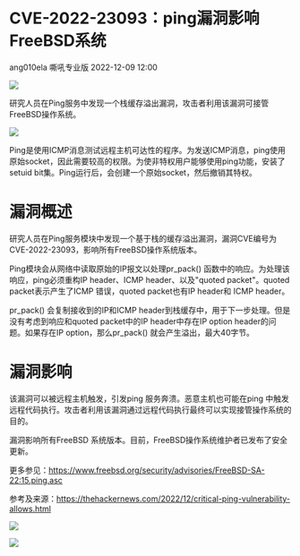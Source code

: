 #  CVE-2022-23093：ping漏洞影响FreeBSD系统   
ang010ela  嘶吼专业版   2022-12-09 12:00  
  
![](https://mmbiz.qpic.cn/mmbiz_gif/wpkib3J60o297rwgIksvLibPOwR24tqI8dGRUah80YoBLjTBJgws2n0ibdvfvv3CCm0MIOHTAgKicmOB4UHUJ1hH5g/640?wx_fmt=gif "")  
  
研究人员在Ping服务中发现一个栈缓存溢出漏洞，攻击者利用该漏洞可接管FreeBSD操作系统。  
  
![](https://mmbiz.qpic.cn/sz_mmbiz_png/wpkib3J60o28QzTg93PCzKTfyn81YDCR2m7Ay9BvjPYUD6GRUr5E9zEFfUHHEm12HAIJs0YFibtkZTUjbibPl0SKQ/640?wx_fmt=png "")  
  
Ping是使用ICMP消息测试远程主机可达性的程序。为发送ICMP消息，ping使用原始socket，因此需要较高的权限。为使非特权用户能够使用ping功能，安装了setuid bit集。Ping运行后，会创建一个原始socket，然后撤销其特权。  
# 漏洞概述  
  
研究人员在Ping服务模块中发现一个基于栈的缓存溢出漏洞，漏洞CVE编号为CVE-2022-23093，影响所有FreeBSD操作系统版本。  
  
Ping模块会从网络中读取原始的IP报文以处理pr_pack() 函数中的响应。为处理该响应，ping必须重构IP header、ICMP header、以及"quoted packet"。quoted packet表示产生了ICMP 错误，quoted packet也有IP header和 ICMP header。  
  
pr_pack() 会复制接收到的IP和ICMP header到栈缓存中，用于下一步处理。但是没有考虑到响应和quoted packet中的IP header中存在IP option header的问题。如果存在IP option，那么pr_pack() 就会产生溢出，最大40字节。  
# 漏洞影响  
  
该漏洞可以被远程主机触发，引发ping 服务奔溃。恶意主机也可能在ping 中触发远程代码执行。攻击者利用该漏洞通过远程代码执行最终可以实现接管操作系统的目的。  
  
漏洞影响所有FreeBSD 系统版本。目前，FreeBSD操作系统维护者已发布了安全更新。  
  
更多参见：https://www.freebsd.org/security/advisories/FreeBSD-SA-22:15.ping.asc  
  
参考及来源：https://thehackernews.com/2022/12/critical-ping-vulnerability-allows.html  
  
![](https://mmbiz.qpic.cn/sz_mmbiz_png/wpkib3J60o28QzTg93PCzKTfyn81YDCR2cDw6sxkz5gia6GibCeJicPZF0pdBMmxibWX9SqJjCfE2YCFtXkueCic4mKQ/640?wx_fmt=png "")  
  
![](https://mmbiz.qpic.cn/sz_mmbiz_png/wpkib3J60o28QzTg93PCzKTfyn81YDCR2RMwWK1HtkcMGcVqeib2CANWDHg3OGicUY8WFV6FGjQz1QzKn8FFvV2kA/640?wx_fmt=png "")  
  
  
